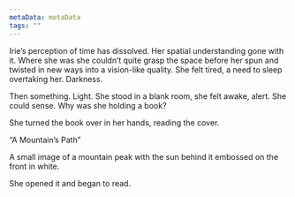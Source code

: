 ```yaml
---
metaData: metaData
tags: ""
---
```


Irie’s perception of time has dissolved. Her spatial understanding gone with it. Where she was she couldn’t quite grasp the space before her spun and twisted in new ways into a vision-like quality. She felt tired, a need to sleep overtaking her. Darkness. 



Then something. Light. She stood in a blank room, she felt awake, alert. She could sense. Why was she holding a book? 

She turned the book over in her hands, reading the cover.

“A Mountain’s Path”

A small image of a mountain peak with the sun behind it embossed on the front in white. 

She opened it and began to read.